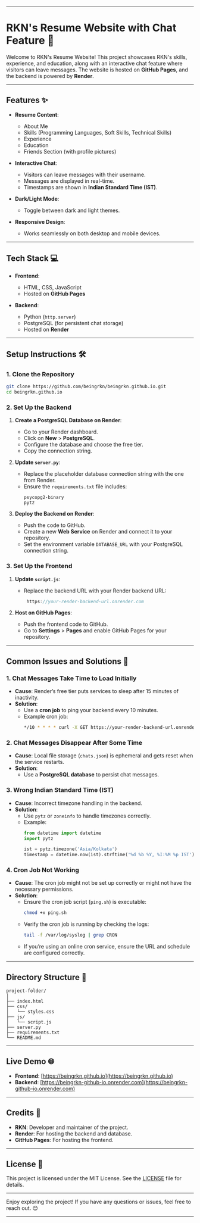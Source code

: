 
---

# RKN's Resume Website with Chat Feature 🚀

Welcome to RKN's Resume Website! This project showcases RKN's skills, experience, and education, along with an interactive chat feature where visitors can leave messages. The website is hosted on **GitHub Pages**, and the backend is powered by **Render**.

---

## Features ✨

- **Resume Content**:
  - About Me
  - Skills (Programming Languages, Soft Skills, Technical Skills)
  - Experience
  - Education
  - Friends Section (with profile pictures)

- **Interactive Chat**:
  - Visitors can leave messages with their username.
  - Messages are displayed in real-time.
  - Timestamps are shown in **Indian Standard Time (IST)**.

- **Dark/Light Mode**:
  - Toggle between dark and light themes.

- **Responsive Design**:
  - Works seamlessly on both desktop and mobile devices.

---

## Tech Stack 💻

- **Frontend**:
  - HTML, CSS, JavaScript
  - Hosted on **GitHub Pages**

- **Backend**:
  - Python (`http.server`)
  - PostgreSQL (for persistent chat storage)
  - Hosted on **Render**

---

## Setup Instructions 🛠️

### 1. Clone the Repository
```bash
git clone https://github.com/beingrkn/beingrkn.github.io.git
cd beingrkn.github.io
```

### 2. Set Up the Backend
1. **Create a PostgreSQL Database on Render**:
   - Go to your Render dashboard.
   - Click on **New** > **PostgreSQL**.
   - Configure the database and choose the free tier.
   - Copy the connection string.

2. **Update `server.py`**:
   - Replace the placeholder database connection string with the one from Render.
   - Ensure the `requirements.txt` file includes:
     ```
     psycopg2-binary
     pytz
     ```

3. **Deploy the Backend on Render**:
   - Push the code to GitHub.
   - Create a new **Web Service** on Render and connect it to your repository.
   - Set the environment variable `DATABASE_URL` with your PostgreSQL connection string.

### 3. Set Up the Frontend
1. **Update `script.js`**:
   - Replace the backend URL with your Render backend URL:
     ```javascript
      https://your-render-backend-url.onrender.com
     ```

2. **Host on GitHub Pages**:
   - Push the frontend code to GitHub.
   - Go to **Settings** > **Pages** and enable GitHub Pages for your repository.

---

## Common Issues and Solutions 🔧

### 1. **Chat Messages Take Time to Load Initially**
   - **Cause**: Render’s free tier puts services to sleep after 15 minutes of inactivity.
   - **Solution**:
     - Use a **cron job** to ping your backend every 10 minutes.
     - Example cron job:
       ```bash
       */10 * * * * curl -X GET https://your-render-backend-url.onrender.com/get-chats
       ```

### 2. **Chat Messages Disappear After Some Time**
   - **Cause**: Local file storage (`chats.json`) is ephemeral and gets reset when the service restarts.
   - **Solution**:
     - Use a **PostgreSQL database** to persist chat messages.

### 3. **Wrong Indian Standard Time (IST)**
   - **Cause**: Incorrect timezone handling in the backend.
   - **Solution**:
     - Use `pytz` or `zoneinfo` to handle timezones correctly.
     - Example:
       ```python
       from datetime import datetime
       import pytz

       ist = pytz.timezone('Asia/Kolkata')
       timestamp = datetime.now(ist).strftime('%d %b %Y, %I:%M %p IST')
       ```

### 4. **Cron Job Not Working**
   - **Cause**: The cron job might not be set up correctly or might not have the necessary permissions.
   - **Solution**:
     - Ensure the cron job script (`ping.sh`) is executable:
       ```bash
       chmod +x ping.sh
       ```
     - Verify the cron job is running by checking the logs:
       ```bash
       tail -f /var/log/syslog | grep CRON
       ```
     - If you’re using an online cron service, ensure the URL and schedule are configured correctly.

---

## Directory Structure 📂

```
project-folder/
│
├── index.html
├── css/
│   └── styles.css
├── js/
│   └── script.js
├── server.py
├── requirements.txt
└── README.md
```

---

## Live Demo 🌐

- **Frontend**: [https://beingrkn.github.io](https://beingrkn.github.io)
- **Backend**: [https://beingrkn-github-io.onrender.com](https://beingrkn-github-io.onrender.com)

---

## Credits 🙌

- **RKN**: Developer and maintainer of the project.
- **Render**: For hosting the backend and database.
- **GitHub Pages**: For hosting the frontend.

---

## License 📜

This project is licensed under the MIT License. See the [LICENSE](LICENSE) file for details.

---

Enjoy exploring the project! If you have any questions or issues, feel free to reach out. 😊

---
